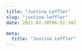 ```yaml
---
title: "Justina Leffler"
slug: "justina-leffler"
date: 2021-02-20T06:51:34Z

meta:
  title: "Justina Leffler"
---
```


